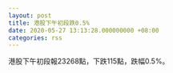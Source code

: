 ```yaml
---
layout: post
title: 港股下午初段跌0.5%
date: 2020-05-27 13:13:28.000000000 +08:00
categories: rss
---
```


港股下午初段報23268點，下跌115點，跌幅0.5%。
